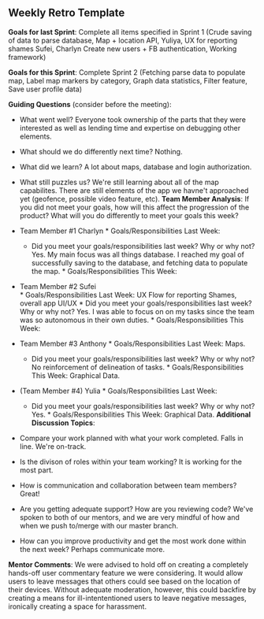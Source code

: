 ## Weekly Retro Template  

**Goals for last Sprint**:
Complete all items specified in Sprint 1 (Crude saving of data to parse database, Map + location API, Yuliya, UX for reporting shames	Sufei, Charlyn
Create new users + FB authentication, Working framework)

**Goals for this Sprint**:
Complete Sprint 2 (Fetching parse data to populate map, Label map markers by category, Graph data statistics, Filter feature, Save user profile data)

**Guiding Questions** (consider before the meeting):

  *  What went well? 
    Everyone took ownership of the parts that they were interested as well as lending time and expertise on debugging other elements.
  *  What should we do differently next time?
    Nothing.
  *  What did we learn?
    A lot about maps, database and login authorization.
  *  What still puzzles us?
    We're still learning about all of the map capabilites. There are still elements of the app we havne't approached yet (geofence, possible video feature, etc).
**Team Member Analysis**:
If you did not meet your goals, how will this affect the progression of the product? What will you do differently to meet your goals this week?

  *  Team Member #1 Charlyn
    * Goals/Responsibilities Last Week:
        * Did you meet your goals/responsibilities last week? Why or why not? 
        Yes. My main focus was all things database. I reached my goal of successfully saving to the database, and fetching data to populate the map.
    * Goals/Responsibilities This Week:
  *  Team Member #2 Sufei   
    * Goals/Responsibilities Last Week:
    UX Flow for reporting Shames, overall app UI/UX
         * Did you meet your goals/responsibilities last week? Why or why not?
         Yes. I was able to focus on on my tasks since the team was so autonomous in their own duties. 
    * Goals/Responsibilities This Week:
  *  Team Member #3 Anthony
    * Goals/Responsibilities Last Week:
      Maps.
        * Did you meet your goals/responsibilities last week? Why or why not?
        No reinforcement of delineation of tasks. 
    * Goals/Responsibilities This Week:
      Graphical Data.
  *  (Team Member #4) Yulia
    * Goals/Responsibilities Last Week:
       * Did you meet your goals/responsibilities last week? Why or why not?
       Yes. 
    * Goals/Responsibilities This Week:
      Graphical Data.
**Additional Discussion Topics**:

  *  Compare your work planned with what your work completed.  Falls in line. We're on-track.
  *  Is the divison of roles within your team working? 
  It is working for the most part.
  *  How is communication and collaboration between team members? 
  Great!
  *  Are you getting adequate support? How are you reviewing code? 
  We've spoken to both of our mentors, and we are very mindful of how and when we push to/merge with our master branch.
  *  How can you improve productivity and get the most work done within the next week?
  Perhaps communicate more.

**Mentor Comments**:
We were advised to hold off on creating  a completely hands-off user commentary feature we were considering. It would allow users to leave messages that others could see based on the location of their devices. Without adequate moderation, however, this could backfire by creating a means for ill-intententioned users to leave negative messages, ironically creating a space for harassment. 
